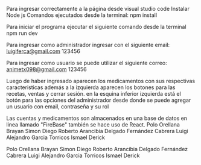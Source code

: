 Para ingresar correctamente a la página desde visual studio code
Instalar Node js
Comandos ejecutados desde la terminal:
npm install

Para iniciar el programa ejecutar el siguiente comando desde la terminal
npm run dev

Para ingresar como administrador
ingresar con el siguiente email:
luigiferca@gmail.com
123456

Para ingresar como usuario se puede utilizar el siguiente correo:
animetx098@gmail.com
123456

Luego de haber ingresado aparecen los medicamentos con sus respectivas caracteristicas
además a la izquierda aparecen los botones para las recetas, ventas y cerrar sesión.
en la esquina inferior izquierda está el botón para las opciones del administrador
desde donde se puede agregar un usuario con email, contraseña y su rol

Las cuentas y medicamentos son almacenados en una base de datos 
en linea llamado "FireBase" también se hace uso de React. 
Polo Orellana Brayan Simon 
Diego Roberto Arancibia Delgado 
Fernández Cabrera Luigi Alejandro 
Garcia Torricos Ismael Derick



Polo Orellana Brayan Simon Diego Roberto Arancibia Delgado Fernández Cabrera Luigi Alejandro Garcia Torricos Ismael Derick